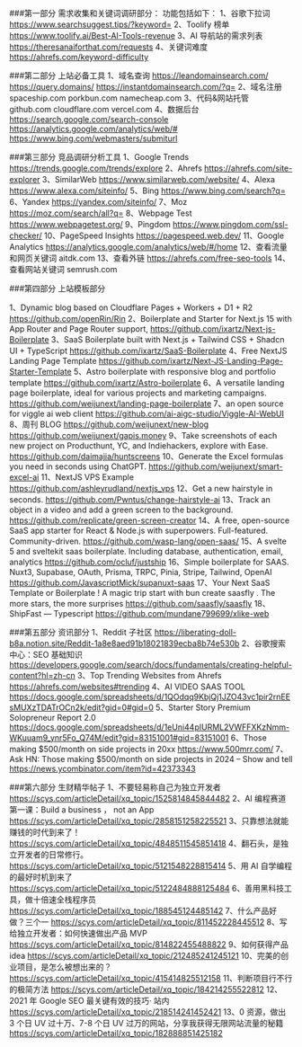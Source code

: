 ###第一部分 需求收集和关键词调研部分：
功能包括如下：
1、谷歌下拉词
https://www.searchsuggest.tips/?keyword=
2、Toolify 榜单
https://www.toolify.ai/Best-AI-Tools-revenue
3、AI 导航站的需求列表
https://theresanaiforthat.com/requests
4、关键词难度
https://ahrefs.com/keyword-difficulty


###第二部分 上站必备工具
1、域名查询
https://leandomainsearch.com/
https://query.domains/
https://instantdomainsearch.com/?q=
2、域名注册
spaceship.com
porkbun.com
namecheap.com
3、代码&网站托管
github.com
cloudflare.com
vercel.com
4、数据后台
https://search.google.com/search-console
https://analytics.google.com/analytics/web/#
https://www.bing.com/webmasters/submiturl


###第三部分 竞品调研分析工具
1、Google Trends
https://trends.google.com/trends/explore
2、Ahrefs
https://ahrefs.com/site-explorer
3、SimilarWeb
https://www.similarweb.com/website/
4、Alexa
https://www.alexa.com/siteinfo/
5、Bing
https://www.bing.com/search?q=
6、Yandex
https://yandex.com/siteinfo/
7、Moz
https://moz.com/search/all?q=
8、Webpage Test
https://www.webpagetest.org/
9、Pingdom
https://www.pingdom.com/ssl-checker/
10、PageSpeed Insights
https://pagespeed.web.dev/
11、Google Analytics
https://analytics.google.com/analytics/web/#/home
12、查看流量和网页关键词
aitdk.com
13、查看外链
https://ahrefs.com/free-seo-tools
14、查看网站关键词
semrush.com


###第四部分 上站模板部分

1、Dynamic blog based on Cloudflare Pages + Workers + D1 + R2
https://github.com/openRin/Rin
2、Boilerplate and Starter for Next.js 15 with App Router and Page Router support,
https://github.com/ixartz/Next-js-Boilerplate
3、SaaS Boilerplate built with Next.js + Tailwind CSS + Shadcn UI + TypeScript
https://github.com/ixartz/SaaS-Boilerplate
4、Free NextJS Landing Page Template 
https://github.com/ixartz/Next-JS-Landing-Page-Starter-Template
5、Astro boilerplate with responsive blog and portfolio template 
https://github.com/ixartz/Astro-boilerplate
6、A versatile landing page boilerplate, ideal for various projects and marketing campaigns.
https://github.com/weijunext/landing-page-boilerplate
7、an open source for viggle ai web client
https://github.com/ai-aigc-studio/Viggle-AI-WebUI
8、周刊 BLOG
https://github.com/weijunext/new-blog
https://github.com/weijunext/gapis.money
9、Take screenshots of each new project on Producthunt, YC, and Indiehackers, explore with Ease.
https://github.com/daimajia/huntscreens
10、Generate the Excel formulas you need in seconds using ChatGPT.
https://github.com/weijunext/smart-excel-ai
11、NextJS VPS Example
https://github.com/ashleyrudland/nextjs_vps
12、Get a new hairstyle in seconds.
https://github.com/Pwntus/change-hairstyle-ai
13、Track an object in a video and add a green screen to the background.
https://github.com/replicate/green-screen-creator
14、A free, open-source SaaS app starter for React & Node.js with superpowers. Full-featured. Community-driven.
https://github.com/wasp-lang/open-saas/
15、A svelte 5 and sveltekit saas boilerplate. Including database, authentication, email, analytics
https://github.com/ocluf/justship
16、Simple boilerplate for SAAS. Nuxt3, Supabase, OAuth, Prisma, TRPC, Pinia, Stripe, Tailwind, OpenAI
https://github.com/JavascriptMick/supanuxt-saas
17、Your Next SaaS Template or Boilerplate ! A magic trip start with bun create saasfly . The more stars, the more surprises
https://github.com/saasfly/saasfly
18、ShipFast — Typescript
https://github.com/mundane799699/xlike-web


###第五部分 资讯部分
1、Reddit 子社区
https://liberating-doll-b8a.notion.site/Reddit-1a8e8aed91b18021839ecba8b74e530b
2、谷歌搜索中心：SEO 基础知识
https://developers.google.com/search/docs/fundamentals/creating-helpful-content?hl=zh-cn
3、Top Trending Websites from Ahrefs
https://ahrefs.com/websites#trending
4、AI VIDEO SAAS TOOL
https://docs.google.com/spreadsheets/d/1QOdqq9KbjQj1JZO43vc1pir2rnEEsMUXzTDATrOCn2k/edit?gid=0#gid=0
5、Starter Story Premium Solopreneur Report 2.0
https://docs.google.com/spreadsheets/d/1eUni44pIURML2VWFFXKzNmm-WKuuam9_ynr5Fo_Q74M/edit?gid=83151001#gid=83151001
6、Those making $500/month on side projects in 20xx
https://www.500mrr.com/
7、Ask HN: Those making $500/month on side projects in 2024 – Show and tell
https://news.ycombinator.com/item?id=42373343



###第六部分 生财精华帖子
1、不要轻易称自己为独立开发者
https://scys.com/articleDetail/xq_topic/1525814845844482
2、AI 编程赛道第一课：Build a business ， not an App
https://scys.com/articleDetail/xq_topic/2858151258225521
3、只靠想法就能赚钱的时代到来了！
https://scys.com/articleDetail/xq_topic/4848511545851418
4、翻石头，是独立开发者的日常修行。
https://scys.com/articleDetail/xq_topic/5121548228815414
5、用 AI 自学编程的最好时机到来了
https://scys.com/articleDetail/xq_topic/5122484888125484
6、善用黑科技工具，做十倍速全栈程序员
https://scys.com/articleDetail/xq_topic/188545124485142
7、什么产品好做？三个一
https://scys.com/articleDetail/xq_topic/811452228445512
8、写给独立开发者：如何快速做出产品 MVP
https://scys.com/articleDetail/xq_topic/814822455488822
9、如何获得产品 idea
https://scys.com/articleDetail/xq_topic/212485241245121
10、完美的创业项目，是怎么被想出来的？
https://scys.com/articleDetail/xq_topic/415414825512158
11、判断项目行不行的极简方法
https://scys.com/articleDetail/xq_topic/184214255522812
12、2021 年 Google SEO 最关键有效的技巧· 站内
https://scys.com/articleDetail/xq_topic/218514241452421
13、0 资源，做出 3 个日 UV 过十万、7-8 个日 UV 过万的网站，分享我获得无限网站流量的秘籍
https://scys.com/articleDetail/xq_topic/182888851425182


